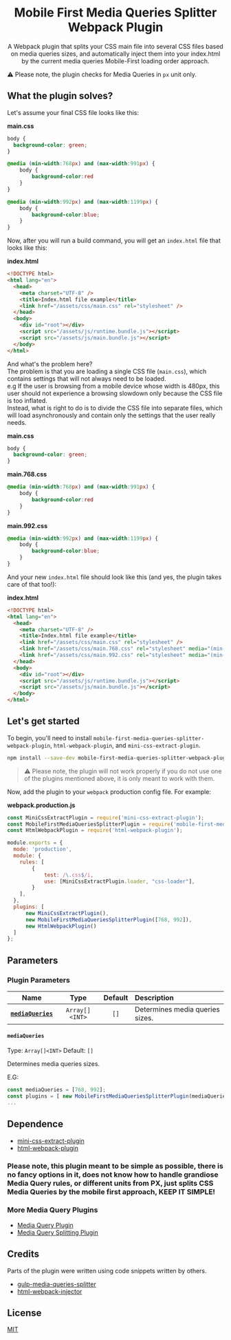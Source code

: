 <div align="center">
  <h1>Mobile First Media Queries Splitter Webpack Plugin</h1>
  <p>A Webpack plugin that splits your CSS main file into several CSS files based on media queries sizes, and automatically inject them into your index.html by the current media queries Mobile-First loading order approach.</p>
</div

> ⚠ Please note, the plugin checks for Media Queries in `px` unit only.

## What the plugin solves?
Let's assume your final CSS file looks like this:

**main.css**

```css
body {
  background-color: green;
}

@media (min-width:768px) and (max-width:991px) {
    body {
        background-color:red
    }
}

@media (min-width:992px) and (max-width:1199px) {
    body {
        background-color:blue;
    }
}

```

Now, after you will run a build command, you will get an `index.html` file that looks like this:

**index.html**

```html
<!DOCTYPE html>
<html lang="en">
  <head>
    <meta charset="UTF-8" />
    <title>Index.html file example</title>
    <link href="/assets/css/main.css" rel="stylesheet" />
  </head>
  <body>
    <div id="root"></div>
    <script src="/assets/js/runtime.bundle.js"></script>
    <script src="/assets/js/main.bundle.js"></script>
  </body>
</html>
```

And what's the problem here? <br />
The problem is that you are loading a single CSS file (`main.css`), which contains settings that will not always need to be loaded.<br />
e.g If the user is browsing from a mobile device whose width is 480px, this user should not experience a browsing slowdown only because
the CSS file is too inflated.<br />
Instead, what is right to do is to divide the CSS file into separate files, which will load asynchronously and contain only the settings that the user really needs.

**main.css**

```css
body {
  background-color: green;
}
```

**main.768.css**

```css
@media (min-width:768px) and (max-width:991px) {
    body {
        background-color:red
    }
}
```

**main.992.css**

```css
@media (min-width:992px) and (max-width:1199px) {
    body {
        background-color:blue;
    }
}
```

And your new `index.html` file should look like this (and yes, the plugin takes care of that too!):

**index.html**
```html
<!DOCTYPE html>
<html lang="en">
  <head>
    <meta charset="UTF-8" />
    <title>Index.html file example</title>
    <link href="/assets/css/main.css" rel="stylesheet" />
    <link href="/assets/css/main.768.css" rel="stylesheet" media="(min-width: 768px)" />
    <link href="/assets/css/main.992.css" rel="stylesheet" media="(min-width: 992px)" />
  </head>
  <body>
    <div id="root"></div>
    <script src="/assets/js/runtime.bundle.js"></script>
    <script src="/assets/js/main.bundle.js"></script>
  </body>
</html>
```
## Let's get started

To begin, you'll need to install `mobile-first-media-queries-splitter-webpack-plugin`, `html-webpack-plugin`, and `mini-css-extract-plugin`.

```bash
npm install --save-dev mobile-first-media-queries-splitter-webpack-plugin html-webpack-plugin mini-css-extract-plugin
```
> ⚠ Please note, the plugin will not work properly if you do not use one of the plugins mentioned above, it is only meant to work with them.

Now, add the plugin to your `webpack` production config file. For example:

**webpack.production.js**

```js
const MiniCssExtractPlugin = require('mini-css-extract-plugin');
const MobileFirstMediaQueriesSplitterPlugin = require('mobile-first-media-queries-splitter-webpack-plugin');
const HtmlWebpackPlugin = require('html-webpack-plugin');

module.exports = {
  mode: 'production',
  module: {
    rules: [
        {
            test: /\.css$/i,
            use: [MiniCssExtractPlugin.loader, "css-loader"],
        }
    ],
  },
  plugins: [
      new MiniCssExtractPlugin(),
      new MobileFirstMediaQueriesSplitterPlugin([768, 992]),
      new HtmlWebpackPlugin()
  ]
};
```

## Parameters

### Plugin Parameters

|                               Name                                |         Type         |                Default                | Description                                                                   |
| :---------------------------------------------------------------: | :------------------: | :-----------------------------------: | :---------------------------------------------------------------------------- |
|                    **[`mediaQueries`](#filename)**                    | `Array[]<INT>` |             `[]`              | Determines media queries sizes.                      |

#### `mediaQueries`

Type: `Array[]<INT>`
Default: `[]`

Determines media queries sizes.

E.G: 
```js
const mediaQueries = [768, 992];
const plugins = [ new MobileFirstMediaQueriesSplitterPlugin(mediaQueries) ];
...
```

## Dependence
- [mini-css-extract-plugin](https://www.npmjs.com/package/mini-css-extract-plugin)
- [html-webpack-plugin](https://www.npmjs.com/package/html-webpack-plugin)

### Please note, this plugin meant to be simple as possible, there is no fancy options in it, does not know how to handle grandiose Media Query rules, or different units from PX, just splits CSS Media Queries by the mobile first approach, KEEP IT SIMPLE!

### More Media Query Plugins

- [Media Query Plugin](https://github.com/SassNinja/media-query-plugin)
- [Media Query Splitting Plugin](https://github.com/mike-diamond/media-query-splitting-plugin)

## Credits

Parts of the plugin were written using code snippets written by others.

- [gulp-media-queries-splitter](https://www.npmjs.com/package/gulp-media-queries-splitter)
- [html-webpack-injector](https://www.npmjs.com/package/html-webpack-injector)

## License

[MIT](./LICENSE)
